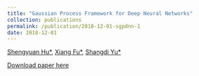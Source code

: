```yaml
---
title: "Gaussian Process Framework for Deep Neural Networks"
collection: publications
permalink: /publication/2018-12-01-sgpdnn-1
date: 2018-12-01
---
```

[Shengyuan Hu*](https://s-huu.github.io), [Xiang Fu*](https://www.csail.mit.edu/person/xiang-fu), [Shangdi Yu*](https://yushangdi.github.io)

[Download paper here](http://academicpages.github.io/files/paper2.pdf)
